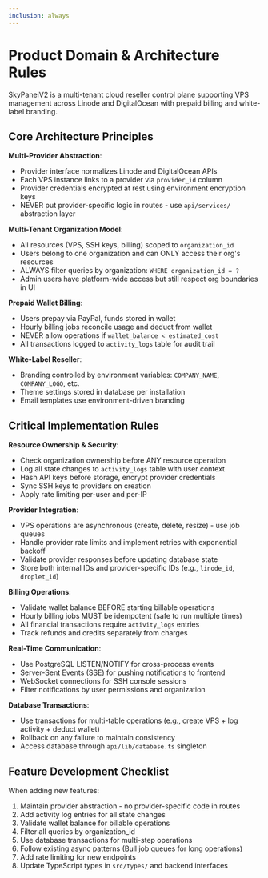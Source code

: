 ```yaml
---
inclusion: always
---
```


# Product Domain & Architecture Rules

SkyPanelV2 is a multi-tenant cloud reseller control plane supporting VPS management across Linode and DigitalOcean with prepaid billing and white-label branding.

## Core Architecture Principles

**Multi-Provider Abstraction**:
- Provider interface normalizes Linode and DigitalOcean APIs
- Each VPS instance links to a provider via `provider_id` column
- Provider credentials encrypted at rest using environment encryption keys
- NEVER put provider-specific logic in routes - use `api/services/` abstraction layer

**Multi-Tenant Organization Model**:
- All resources (VPS, SSH keys, billing) scoped to `organization_id`
- Users belong to one organization and can ONLY access their org's resources
- ALWAYS filter queries by organization: `WHERE organization_id = ?`
- Admin users have platform-wide access but still respect org boundaries in UI

**Prepaid Wallet Billing**:
- Users prepay via PayPal, funds stored in wallet
- Hourly billing jobs reconcile usage and deduct from wallet
- NEVER allow operations if `wallet_balance < estimated_cost`
- All transactions logged to `activity_logs` table for audit trail

**White-Label Reseller**:
- Branding controlled by environment variables: `COMPANY_NAME`, `COMPANY_LOGO`, etc.
- Theme settings stored in database per installation
- Email templates use environment-driven branding

## Critical Implementation Rules

**Resource Ownership & Security**:
- Check organization ownership before ANY resource operation
- Log all state changes to `activity_logs` table with user context
- Hash API keys before storage, encrypt provider credentials
- Sync SSH keys to providers on creation
- Apply rate limiting per-user and per-IP

**Provider Integration**:
- VPS operations are asynchronous (create, delete, resize) - use job queues
- Handle provider rate limits and implement retries with exponential backoff
- Validate provider responses before updating database state
- Store both internal IDs and provider-specific IDs (e.g., `linode_id`, `droplet_id`)

**Billing Operations**:
- Validate wallet balance BEFORE starting billable operations
- Hourly billing jobs MUST be idempotent (safe to run multiple times)
- All financial transactions require `activity_logs` entries
- Track refunds and credits separately from charges

**Real-Time Communication**:
- Use PostgreSQL LISTEN/NOTIFY for cross-process events
- Server-Sent Events (SSE) for pushing notifications to frontend
- WebSocket connections for SSH console sessions
- Filter notifications by user permissions and organization

**Database Transactions**:
- Use transactions for multi-table operations (e.g., create VPS + log activity + deduct wallet)
- Rollback on any failure to maintain consistency
- Access database through `api/lib/database.ts` singleton

## Feature Development Checklist

When adding new features:
1. Maintain provider abstraction - no provider-specific code in routes
2. Add activity log entries for all state changes
3. Validate wallet balance for billable operations
4. Filter all queries by organization_id
5. Use database transactions for multi-step operations
6. Follow existing async patterns (Bull job queues for long operations)
7. Add rate limiting for new endpoints
8. Update TypeScript types in `src/types/` and backend interfaces